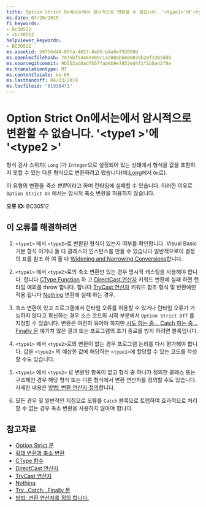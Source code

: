 ```yaml
---
title: Option Strict On에서는에서 암시적으로 변환할 수 없습니다. '<type1>'에'<type2>'
ms.date: 07/20/2015
f1_keywords:
- bc30512
- vbc30512
helpviewer_keywords:
- BC30512
ms.assetid: b9756d48-05fa-4027-8a80-b4a0ef92099d
ms.openlocfilehash: 7835bf54467e89c14d00ab6608076b20f13b5ddb
ms.sourcegitcommit: 9b552addadfb57fab0b9e7852ed4f1f1b8a42f8e
ms.translationtype: MT
ms.contentlocale: ko-KR
ms.lasthandoff: 04/23/2019
ms.locfileid: "61938471"
---
```

# <a name="option-strict-on-disallows-implicit-conversions-from-type1-to-type2"></a>Option Strict On에서는에서 암시적으로 변환할 수 없습니다. '\<type1 >'에 '\<type2 >'
형식 검사 스위치( `Long` )가 `Integer`으로 설정되어 있는 상태에서 형식을 값을 포함하지 못할 수 있는 다른 형식으로 변환하려고 했습니다(예:[Long](../../visual-basic/language-reference/statements/option-strict-statement.md)에서 `On`로).  
  
 이 유형의 변환을 *축소 변환*이라고 하며 런타임에 실패할 수 있습니다. 이러한 이유로 `Option Strict On` 에서는 암시적 축소 변환을 허용하지 않습니다.  
  
 **오류 ID:** BC30512  
  
## <a name="to-correct-this-error"></a>이 오류를 해결하려면  
  
1. `<type1>` 에서 `<type2>`로 변환된 형식이 있는지 여부를 확인합니다. Visual Basic 기본 형식 이거나 둘 다 클래스의 인스턴스를 만들 수 있습니다 일반적으로이 결정의 표를 참조 하 여 둘 다 [Widening and Narrowing Conversions](../../visual-basic/programming-guide/language-features/data-types/widening-and-narrowing-conversions.md)합니다.  
  
2. `<type1>` 에서 `<type2>`로의 축소 변환만 있는 경우 명시적 캐스팅을 사용해야 합니다. 합니다 [CType Function](../../visual-basic/language-reference/functions/ctype-function.md) 하 고 [DirectCast 연산자](../../visual-basic/language-reference/operators/directcast-operator.md) 키워드 변환에 실패 하면 런타임 예외를 throw 합니다. 합니다 [TryCast 연산자](../../visual-basic/language-reference/operators/trycast-operator.md) 키워드 참조 형식 및 반환에만 적용 됩니다 [Nothing](../../visual-basic/language-reference/nothing.md) 변환에 실패 하는 경우.  
  
3. 축소 변환이 있고 프로그램에서 런타임 오류를 허용할 수 있거나 런타임 오류가 가능하지 않다고 확신하는 경우 소스 코드의 시작 부분에서 `Option Strict Off` 를 지정할 수 있습니다. 변환은 여전히 묶어야 하지만 [시도 하는 중... Catch 하는 중... Finally 문](../../visual-basic/language-reference/statements/try-catch-finally-statement.md) 예기치 않은 결과 또는 프로그램의 조기 종료를 방지 하려면 블록입니다.  
  
4. `<type1>` 에서 `<type2>`로의 변환이 없는 경우 프로그램 논리를 다시 평가해야 합니다. 값을 `<type2>` 의 예상한 값에 해당하는 `<type1>`에 할당할 수 있는 코드를 작성할 수도 있습니다.  
  
5. `<type1>` 에서 `<type2>` 로 변환된 항목이 없고 형식 중 하나가 정의한 클래스 또는 구조체인 경우 해당 형식 또는 다른 형식에서 변환 연산자를 정의할 수도 있습니다. 자세한 내용은 [방법: 변환 연산자 정의](../../visual-basic/programming-guide/language-features/procedures/how-to-define-a-conversion-operator.md)합니다.  
  
6. 모든 경우 및 일반적인 지침으로 오류를 `Catch` 블록으로 트랩하여 효과적으로 처리할 수 없는 경우 축소 변환을 사용하지 않아야 합니다.  
  
## <a name="see-also"></a>참고자료

- [Option Strict 문](../../visual-basic/language-reference/statements/option-strict-statement.md)
- [확대 변환과 축소 변환](../../visual-basic/programming-guide/language-features/data-types/widening-and-narrowing-conversions.md)
- [CType 함수](../../visual-basic/language-reference/functions/ctype-function.md)
- [DirectCast 연산자](../../visual-basic/language-reference/operators/directcast-operator.md)
- [TryCast 연산자](../../visual-basic/language-reference/operators/trycast-operator.md)
- [Nothing](../../visual-basic/language-reference/nothing.md)
- [Try...Catch...Finally 문](../../visual-basic/language-reference/statements/try-catch-finally-statement.md)
- [방법: 변환 연산자를 정의 합니다.](../../visual-basic/programming-guide/language-features/procedures/how-to-define-a-conversion-operator.md)
